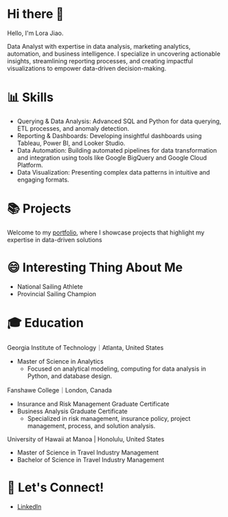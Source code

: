 # Hi there 👋

Hello, I'm Lora Jiao.

Data Analyst with expertise in data analysis, marketing analytics, automation, and business intelligence. I specialize in uncovering actionable insights, streamlining reporting processes, and creating impactful visualizations to empower data-driven decision-making.

# 📊 Skills

- Querying & Data Analysis: Advanced SQL and Python for data querying, ETL processes, and anomaly detection.
- Reporting & Dashboards: Developing insightful dashboards using Tableau, Power BI, and Looker Studio.
- Data Automation: Building automated pipelines for data transformation and integration using tools like Google BigQuery and Google Cloud Platform.
- Data Visualization: Presenting complex data patterns in intuitive and engaging formats.

# 📚 Projects

Welcome to my [portfolio](https://github.com/jiao-xx/Portfolio), where I showcase projects that highlight my expertise in data-driven solutions 

# 😄 Interesting Thing About Me

- National Sailing Athlete
- Provincial Sailing Champion

# 🎓 Education

Georgia Institute of Technology｜Atlanta, United States 
- Master of Science in Analytics
  - Focused on analytical modeling, computing for data analysis in Python, and database design.

Fanshawe College｜London, Canada 
- Insurance and Risk Management Graduate Certificate
- Business Analysis Graduate Certificate
  - Specialized in risk management, insurance policy, project management, process, and solution analysis.

University of Hawaii at Manoa | Honolulu, United States 
- Master of Science in Travel Industry Management
- Bachelor of Science in Travel Industry Management

# 🌟 Let's Connect!

- [LinkedIn](https://www.linkedin.com/in/lorajiao/)
